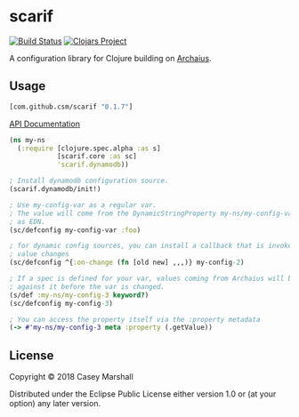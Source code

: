 # scarif

[![Build Status](https://travis-ci.org/csm/scarif.svg?branch=master)](https://travis-ci.org/csm/scarif)
[![Clojars Project](https://img.shields.io/clojars/v/com.github.csm/scarif.svg)](https://clojars.org/com.github.csm/scarif)

A configuration library for Clojure building on [Archaius](https://github.com/Netflix/archaius).

## Usage

```clojure
[com.github.csm/scarif "0.1.7"]
```

[API Documentation](https://csm.github.io/scarif/)

```clojure
(ns my-ns
  (:require [clojure.spec.alpha :as s]
            [scarif.core :as sc]
            'scarif.dynamodb))

; Install dynamodb configuration source.
(scarif.dynamodb/init!)

; Use my-config-var as a regular var.
; The value will come from the DynamicStringProperty my-ns/my-config-var, parsed
; as EDN.
(sc/defconfig my-config-var :foo)

; for dynamic config sources, you can install a callback that is invoked if the
; value changes
(sc/defconfig ^{:on-change (fn [old new] ,,,)} my-config-2)

; If a spec is defined for your var, values coming from Archaius will be validated
; against it before the var is changed.
(s/def :my-ns/my-config-3 keyword?)
(sc/defconfig my-config-3)

; You can access the property itself via the :property metadata
(-> #'my-ns/my-config-3 meta :property (.getValue))
```

## License

Copyright © 2018 Casey Marshall

Distributed under the Eclipse Public License either version 1.0 or (at
your option) any later version.
